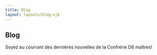 ```yaml
---
title: Blog
layout: layouts/blog.njk
---
```



## Blog

<p>
Soyez au courrant des dernières nouvelles de la Confrérie D6 maîtres!
<p>
